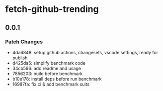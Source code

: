 # fetch-github-trending

## 0.0.1

### Patch Changes

- 4da6848: setup github actions, changesets, vscode settings, ready for publish
- d425da5: simplify benchmark code
- 34cb596: add readme and usage
- 7856203: build before benchmark
- b10e178: install deps before run benchmark
- 16987fa: fix ci & add benchmark suits
